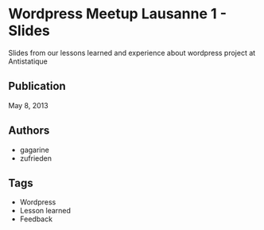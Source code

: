 # Wordpress Meetup Lausanne 1 - Slides

Slides from our lessons learned and experience about wordpress project at Antistatique

## Publication

May 8, 2013

## Authors

* gagarine
* zufrieden

## Tags

* Wordpress
* Lesson learned
* Feedback
